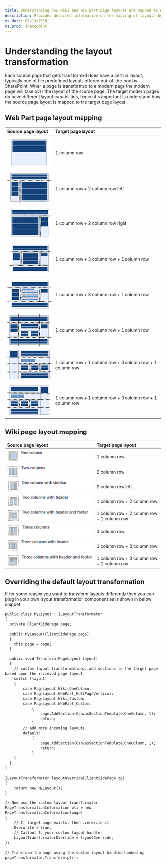 ```yaml
---
title: Understanding how wiki and web part page layouts are mapped to modern page layouts
description: Provides detailed information on the mapping of layouts between source pages and target modern client side pages
ms.date: 07/13/2018
ms.prod: sharepoint
---
```


# Understanding the layout transformation

Each source page that gets transformed does have a certain layout, typically one of the predefined layouts offered out-of-the-box by SharePoint. When a page is transformed to a modern page the modern page will take over the layout of the source page. The target modern pages do have different layout capabilities, hence it's important to understand how the source page layout is mapped to the target page layout.

## Web Part page layout mapping

Source page layout|Target page layout
:-----|:----------
![full page](media/modernize/layout_wp_fullpage.png)|1 column row
![header, left column, body](media/modernize/layout_wp_h2cleft.png)|1 column row + 2 column row left
![header, right column body](media/modernize/layout_wp_h2cright.png)|1 column row + 2 column row right
![header, footer, 3 columns](media/modernize/layout_wp_hf3c.png)|1 column row + 3 column row + 1 column row
![header, footer, 3 columns, 4 rows](media/modernize/layout_wp_hf4rtoprow.png)|1 column row + 3 column row + 1 column row
![header, footer, 4 columns](media/modernize/layout_wp_hf4ctoprow.png)|1 column row + 3 column row + 1 column row
![left column, header, footer, top row](media/modernize/layout_wp_hf3ctoprowleft.png)|1 column row + 1 column row + 3 column row + 1 column row
![right column, header, footer, top row](media/modernize/layout_wp_hf3ctoprowright.png)|1 column row + 1 column row + 3 column row + 1 column row

## Wiki page layout mapping

Source page layout|Target page layout
:-----|:----------
![full page](media/modernize/layout_wiki_1c.png)|1 column row
![2 columns](media/modernize/layout_wiki_2c.png)|2 column row
![2 columns left](media/modernize/layout_wiki_2cleft.png)|2 column row left
![header, 2 columns](media/modernize/layout_wiki_h2c.png)|1 column row + 2 column row
![header, 2 columns, footer](media/modernize/layout_wiki_hf2c.png)|1 column row + 2 column row + 1 column row
![3 columns](media/modernize/layout_wiki_3c.png)|3 column row
![header, 3 columns](media/modernize/layout_wiki_h3c.png)|1 column row + 3 column row
![header, 3 columns, footer](media/modernize/layout_wiki_hf3c.png)|1 column row + 3 column row + 1 column row

## Overriding the default layout transformation

If for some reason you want to transform layouts differently then you can plug in your own layout transformation component as is shown in below snippet:

```Csharp
public class MyLayout : ILayoutTransformator
{
  private ClientSidePage page;

  public MyLayout(ClientSidePage page)
  {
    this.page = page;
  }

  public void Transform(PageLayout layout)
  {
    // custom layout transformation...add sections to the target page based upon the recieved page layout
    switch (layout)
    {
        case PageLayout.Wiki_OneColumn:
        case PageLayout.WebPart_FullPageVertical:
        case PageLayout.Wiki_Custom:
        case PageLayout.WebPart_Custom:
            {
                page.AddSection(CanvasSectionTemplate.OneColumn, 1);
                return;
            }
        // add more incoming layouts...
        default:
            {
                page.AddSection(CanvasSectionTemplate.OneColumn, 1);
                return;
            }
    }
  }
}

ILayoutTransformator layoutOverride(ClientSidePage cp)
{
    return new MyLayout();
}

// Now use the custom layout transformator
PageTransformationInformation pti = new PageTransformationInformation(page)
{
    // If target page exists, then overwrite it
    Overwrite = true,
    // Callout to your custom layout handler
    LayoutTransformatorOverride = layoutOverride,
};

// Transform the page using the custom layout handled hooked up
pageTransformator.Transform(pti);

```

